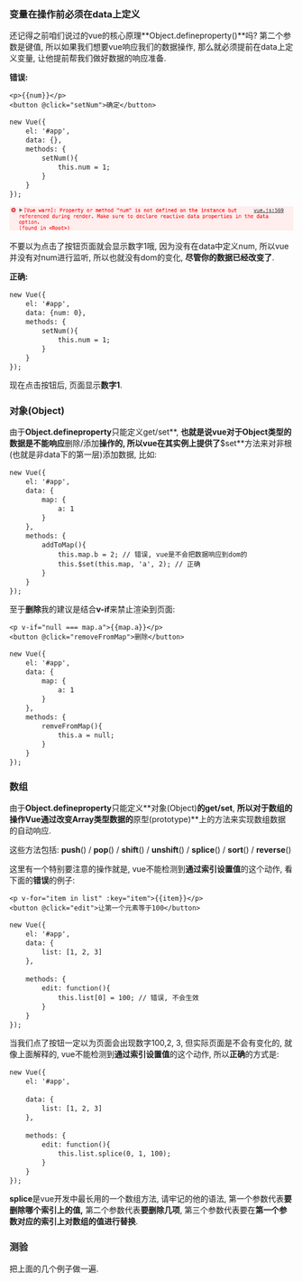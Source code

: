 ### 变量在操作前必须在data上定义

还记得之前咱们说过的vue的核心原理**Object.defineproperty\(\)**吗? 第二个参数是键值, 所以如果我们想要vue响应我们的数据操作, 那么就必须提前在data上定义变量, 让他提前帮我们做好数据的响应准备.

**错误:**

```
<p>{{num}}</p>
<button @click="setNum">确定</button>
```

```
new Vue({
    el: '#app',
    data: {},
    methods: {
        setNum(){
            this.num = 1;
        }
    }
});
```

![](/assets/QQ20171018-083902.png)

不要以为点击了按钮页面就会显示数字1哦, 因为没有在data中定义num, 所以vue并没有对num进行监听, 所以也就没有dom的变化, **尽管你的数据已经改变了**.

**正确:**

```
new Vue({
    el: '#app',
    data: {num: 0},
    methods: {
        setNum(){
            this.num = 1;
        }
    }
});
```

现在点击按钮后, 页面显示**数字1**.

### 对象\(Object\)

由于**Object.defineproperty**只能定义get/set**, **也就是说vue对于Object类型的数据是不能响应**删除/添加**操作的, 所以vue在其实例上提供了**$set**方法来对非根\(也就是非data下的第一层\)添加数据,  比如:

```
new Vue({
    el: '#app',
    data: {
        map: {
            a: 1
        }
    },
    methods: {
        addToMap(){
            this.map.b = 2; // 错误, vue是不会把数据响应到dom的
            this.$set(this.map, 'a', 2); // 正确
        }
    }
});
```

至于**删除**我的建议是结合**v-if**来禁止渲染到页面:

```
<p v-if="null === map.a">{{map.a}}</p>
<button @click="removeFromMap">删除</button>
```

```
new Vue({
    el: '#app',
    data: {
        map: {
            a: 1
        }
    },
    methods: {
        remveFromMap(){
            this.a = null;
        }
    }
});
```

### 数组

由于**Object.defineproperty**只能定义**对象\(Object\)**的get/set**,  **所以对于数组的操作Vue通过改变Array类型数据的**原型\(prototype\)**上的方法来实现数组数据的自动响应.

这些方法包括: **push**\(\) / **pop**\(\) / **shift**\(\) / **unshift**\(\) / **splice**\(\) / **sort**\(\) / **reverse**\(\)

这里有一个特别要注意的操作就是, vue不能检测到**通过索引设置值**的这个动作, 看下面的**错误**的例子:

```
<p v-for="item in list" :key="item">{{item}}</p>
<button @click="edit">让第一个元素等于100</button>
```

```
new Vue({
    el: '#app',
    data: {
        list: [1, 2, 3]
    },

    methods: {
        edit: function(){
            this.list[0] = 100; // 错误, 不会生效
        }
    }
});
```

当我们点了按钮一定以为页面会出现数字100,2, 3, 但实际页面是不会有变化的, 就像上面解释的, vue不能检测到**通过索引设置值**的这个动作, 所以**正确**的方式是:

```vue
new Vue({
    el: '#app',

    data: {
        list: [1, 2, 3]
    },

    methods: {
        edit: function(){
            this.list.splice(0, 1, 100);
        }
    }
});
```

**splice**是vue开发中最长用的一个数组方法, 请牢记的他的语法, 第一个参数代表**要删除哪个索引上的值,**  第二个参数代表**要删除几项**, 第三个参数代表要在**第一个参数对应的索引上对数组的值进行替换**.

### 测验

把上面的几个例子做一遍.

